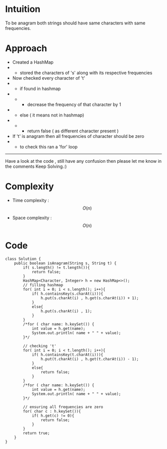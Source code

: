 # Intuition
<!-- Describe your first thoughts on how to solve this problem. -->
To be anagram both strings should have same characters with same frequencies.

# Approach
<!-- Describe your approach to solving the problem. -->

- Created a HashMap
- - stored the characters of 's' along with its respective frequencies
- Now checked every character of 't'
- - if found in hashmap 
- - - decrease the frequency of that character by 1
- - else ( it means not in hashmap)
- - - return false ( as different character present )
- If 't' is anagram then all frequencies of character should be zero
- - to check this ran a 'for' loop

---
Have a look at the code , still have any confusion then please let me know in the comments
Keep Solving.:)

# Complexity
- Time complexity : $$O(n)$$
<!-- Add your time complexity here, e.g. $$O(n)$$ -->

- Space complexity : $$O(n)$$
<!-- Add your space complexity here, e.g. $$O(n)$$ -->

# Code
```
class Solution {
    public boolean isAnagram(String s, String t) {
        if( s.length() != t.length()){
            return false;
        }
        HashMap<Character, Integer> h = new HashMap<>();
        // filling hashmap
        for( int i = 0; i < s.length(); i++){
            if( h.containsKey(s.charAt(i))){
                h.put(s.charAt(i) , h.get(s.charAt(i)) + 1);
            }
            else{
                h.put(s.charAt(i) , 1);
            }
        }
        /*for ( char name: h.keySet()) {
            int value = h.get(name);
            System.out.println( name + " " + value);
        }*/
        
        // checking 't'
        for( int i = 0; i < t.length(); i++){
            if( h.containsKey(t.charAt(i))){
                h.put(t.charAt(i) , h.get(t.charAt(i)) - 1);
            }
            else{
                return false;
            }
        }
        /*for ( char name: h.keySet()) {
            int value = h.get(name);
            System.out.println( name + " " + value);
        }*/

        // ensuring all frequencies are zero
        for( char c : h.keySet()){
            if( h.get(c) != 0){
                return false;
            }
        }
        return true;
    }
}
```